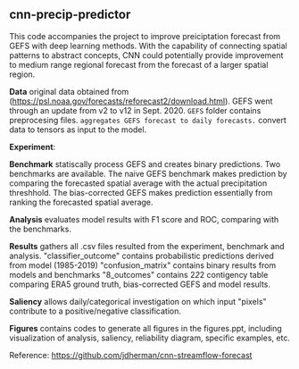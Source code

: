 ## cnn-precip-predictor

This code accompanies the project to improve preiciptation forecast from GEFS with deep learning methods. With the capability of connecting spatial patterns to abstract concepts, CNN could potentially provide improvement to medium range regional forecast from the forecast of a larger spatial region. 

**Data** original data obtained from (https://psl.noaa.gov/forecasts/reforecast2/download.html). GEFS went through an update from v2 to v12 in Sept. 2020. `GEFS` folder contains preprocesing files. `` aggregates GEFS forecast to daily forecasts. `` convert data to tensors as input to the model.

**Experiment**: 

**Benchmark** statiscally process GEFS and creates binary predictions. Two benchmarks are available. The naive GEFS benchmark makes prediction by comparing the forecasted spatial average with the actual precipitation threshhold. The bias-corrected GEFS makes prediction essentially from ranking the forecasted spatial average.

**Analysis** evaluates model results with F1 score and ROC, comparing with the benchmarks. 

**Results** gathers all .csv files resulted from the experiment, benchmark and analysis.
"classifier_outcome" contains probabilistic predictions derived from model (1985-2019)
"confusion_matrix" contains binary results from models and benchmarks
"8_outcomes" contains 2*2*2 contigency table comparing ERA5 ground truth, bias-corrected GEFS and model results.

**Saliency** allows daily/categorical investigation on which input "pixels" contribute to a positive/negative classification.

**Figures** contains codes to generate all figures in the figures.ppt, including visualization of analysis, saliency, reliability diagram, specific examples, etc.

Reference: https://github.com/jdherman/cnn-streamflow-forecast
